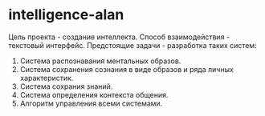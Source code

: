 # intelligence-alan
Цель проекта - создание интеллекта. Способ взаимодействия - текстовый интерфейс. Предстоящие задачи - разработка таких систем: 
1. Система распознавания ментальных образов. 
2. Система сохранения сознания в виде образов и ряда личных характеристик.
3. Система сохрания знаний.
4. Система определения контекста общения. 
5. Алгоритм управления всеми системами.
